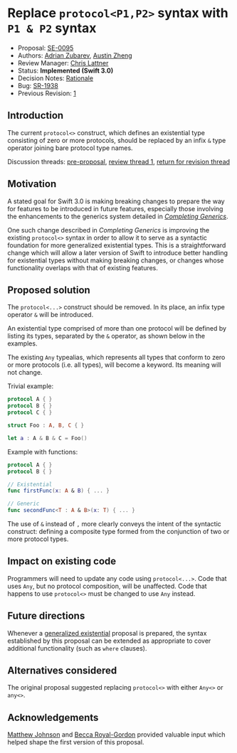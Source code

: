 # Replace `protocol<P1,P2>` syntax with `P1 & P2` syntax

* Proposal: [SE-0095](0095-any-as-existential.md)
* Authors: [Adrian Zubarev](https://github.com/DevAndArtist), [Austin Zheng](https://github.com/austinzheng)
* Review Manager: [Chris Lattner](https://github.com/lattner)
* Status: **Implemented (Swift 3.0)**
* Decision Notes: [Rationale](https://forums.swift.org/t/accepted-se-0095-replace-protocol-p1-p2-syntax-with-p1-p2-syntax/3198)
* Bug: [SR-1938](https://bugs.swift.org/browse/SR-1938)
* Previous Revision: [1](https://github.com/swiftlang/swift-evolution/blob/a4356fee94c06181715fad83aa61e923eb73f8ec/proposals/0095-any-as-existential.md)

## Introduction

The current `protocol<>` construct, which defines an existential type consisting of zero or more protocols, should be replaced by an infix `&` type operator joining bare protocol type names.

Discussion threads: 
[pre-proposal](https://forums.swift.org/t/pitch-rename-protocol-to-any/2687), 
[review thread 1](https://forums.swift.org/t/review-se-0095-replace-protocol-p1-p2-syntax-with-any-p1-p2/3081),
[return for revision thread](https://forums.swift.org/t/returned-for-revision-se-0095-replace-protocol-p1-p2-syntax-with-any-p1-p2/2855)

## Motivation

A stated goal for Swift 3.0 is making breaking changes to prepare the way for features to be introduced in future features, especially those involving the enhancements to the generics system detailed in [*Completing Generics*](https://github.com/apple/swift/blob/master/docs/GenericsManifesto.md).

One such change described in *Completing Generics* is improving the existing `protocol<>` syntax in order to allow it to serve as a syntactic foundation for more generalized existential types. This is a straightforward change which will allow a later version of Swift to introduce better handling for existential types without making breaking changes, or changes whose functionality overlaps with that of existing features.

## Proposed solution

The `protocol<...>` construct should be removed. In its place, an infix type operator `&` will be introduced.

An existential type comprised of more than one protocol will be defined by listing its types, separated by the `&` operator, as shown below in the examples.

The existing `Any` typealias, which represents all types that conform to zero or more protocols (i.e. all types), will become a keyword. Its meaning will not change.

Trivial example:

```swift
protocol A { }
protocol B { }
protocol C { }

struct Foo : A, B, C { }

let a : A & B & C = Foo()
```

Example with functions:

```swift
protocol A { }
protocol B { }

// Existential
func firstFunc(x: A & B) { ... }

// Generic
func secondFunc<T : A & B>(x: T) { ... }
```

The use of `&` instead of `,` more clearly conveys the intent of the syntactic construct: defining a composite type formed from the conjunction of two or more protocol types.

## Impact on existing code

Programmers will need to update any code using `protocol<...>`. Code that uses `Any`, but no protocol composition, will be unaffected. Code that happens to use `protocol<>` must be changed to use `Any` instead.

## Future directions

Whenever a [generalized existential](https://github.com/apple/swift/blob/master/docs/GenericsManifesto.md#generalized-existentials) proposal is prepared, the syntax established by this proposal can be extended as appropriate to cover additional functionality (such as `where` clauses).

## Alternatives considered

The original proposal suggested replacing `protocol<>` with either `Any<>` or `any<>`.

## Acknowledgements

[Matthew Johnson](https://github.com/anandabits) and [Becca Royal-Gordon](https://github.com/beccadax) provided valuable input which helped shape the first version of this proposal.

